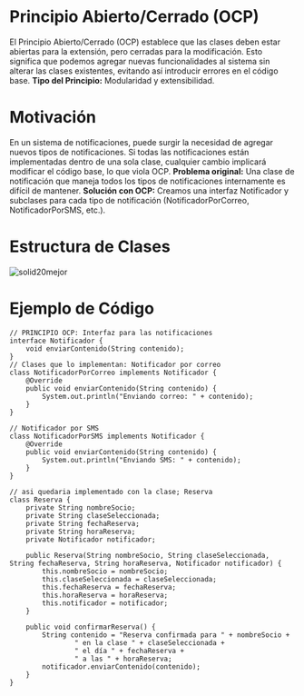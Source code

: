 # Principio Abierto/Cerrado (OCP)
El Principio Abierto/Cerrado (OCP) establece que las clases deben estar abiertas para la extensión, pero cerradas para la modificación. Esto significa que podemos agregar nuevas funcionalidades al sistema sin alterar las clases existentes, evitando así introducir errores en el código base.
**Tipo del Principio:** Modularidad y extensibilidad.
# Motivación
En un sistema de notificaciones, puede surgir la necesidad de agregar nuevos tipos de notificaciones. Si todas las notificaciones están implementadas dentro de una sola clase, cualquier cambio implicará modificar el código base, lo que viola OCP.
**Problema original:**
Una clase de notificación que maneja todos los tipos de notificaciones internamente es difícil de mantener.
**Solución con OCP:**
Creamos una interfaz Notificador y subclases para cada tipo de notificación (NotificadorPorCorreo, NotificadorPorSMS, etc.).
# Estructura de Clases
![solid20mejor](https://github.com/user-attachments/assets/cfb9ce34-40a8-4a22-a941-d96e76e4b37d)
# Ejemplo de Código

```
// PRINCIPIO OCP: Interfaz para las notificaciones
interface Notificador {
    void enviarContenido(String contenido);
}
// Clases que lo implementan: Notificador por correo
class NotificadorPorCorreo implements Notificador {
    @Override
    public void enviarContenido(String contenido) {
        System.out.println("Enviando correo: " + contenido);
    }
}

// Notificador por SMS
class NotificadorPorSMS implements Notificador {
    @Override
    public void enviarContenido(String contenido) {
        System.out.println("Enviando SMS: " + contenido);
    }
}
```
```
// asi quedaria implementado con la clase; Reserva 
class Reserva {
    private String nombreSocio;
    private String claseSeleccionada;
    private String fechaReserva;
    private String horaReserva;
    private Notificador notificador;

    public Reserva(String nombreSocio, String claseSeleccionada, String fechaReserva, String horaReserva, Notificador notificador) {
        this.nombreSocio = nombreSocio;
        this.claseSeleccionada = claseSeleccionada;
        this.fechaReserva = fechaReserva;
        this.horaReserva = horaReserva;
        this.notificador = notificador;
    }

    public void confirmarReserva() {
        String contenido = "Reserva confirmada para " + nombreSocio +
                " en la clase " + claseSeleccionada +
                " el día " + fechaReserva +
                " a las " + horaReserva;
        notificador.enviarContenido(contenido);
    }
}
```
